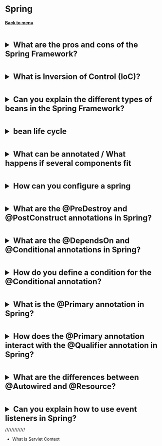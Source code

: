 <h1>Spring</h1> 
<h4> 

[Back to menu](..%2FMenu.md)

</h4>

[//]: # (What are the pros and cons of the Spring Framework?)
<br>
<details>
    <summary style="font-size: 25px;">
        <b>
             What are the pros and cons of the Spring Framework?
        </b>
    </summary>
<br>

**Pros of Spring Framework:**
+ Spring Framework provides a large set of infrastructures 
for efficient building, testing, and deploying applications.
+ Simplifies Java EE complexities by providing default configurations
+ Open Source
+ Inversion of Control (IoC)
+ Integration with Other Frameworks
+ Testability: Spring puts a lot of emphasis on testing.

**Cons of Spring Framework:**
- Complexity
- High barrier to entry
- Numerous Configurations 
- Performance: sometimes cause minor performance degradation
- Multiple Ways to Accomplish a Task: multiple ways to achieve the same functionality

</details>

[//]: # (What is Inversion of Control IoC?)
<br>
<details>
    <summary style="font-size: 25px;">
        <b>
             What is Inversion of Control (IoC)?
        </b>
    </summary>
<br>

Inversion of Control (IoC) is a software design principle 
that reverses the flow of control in a system. 
Instead of having your application code control the flow of a process, 
the control is handed over to a generic, reusable framework or container.

DI - @Autowired when spring injects the dependency itself
DL - getBean() when we can manually pick up this dependency for use

</details>

[//]: # (Can you explain the different types of beans in the Spring Framework?)
<br>
<details>
    <summary style="font-size: 25px;">
        <b>
            Can you explain the different types of beans in the Spring Framework?
        </b>
    </summary>
<br>

* **Singleton**: The scope of a bean when using this will be one instance per IoC container.
* **Prototype**: Here, the scope of a single component can be any number of object instances.
* **Request**: A bean is scoped to an HTTP request.
* **Session Beans:** They are created for an individual HTTP session.
  * **Session**: Here the scope of the bean is the HTTP session.
  * **Global-session**: The scope of the bean here is the global HTTP session.
* **Application Beans:** scoped to the lifecycle of a ServletContext
* **WebSocket Beans**: created for the lifetime of a websocket
* **Custom bean scope**: implement Scope and control init and destroy flow

</details>

[//]: # (Bean life cycle)
<br>
<details>
    <summary style="font-size: 25px;">
        <b>
             bean life cycle
        </b>
    </summary>
<br>

- object constructor
- dependency injection 
- calling Aware interfaces to define beans metadata (
example BeanNameAware, BeanFactoryAware)
- initialization (@PostCostruct/initMethod/afterPropertiesSet())
- post init (BeanPostProssesor.postProcAfterInit())

- @PreDestroy
- destroy
- DisposableBean.destroy()
  ![](https://itsobes.ru/assets/JavaSobes/303.jpg)

</details>

[//]: # (What can be annotated)
<br>
<details>
    <summary style="font-size: 25px;">
        <b>
             What can be annotated / What happens if several components fit
        </b>
    </summary>
<br>

- field
- method
- constructor

If several components fit, the spring will throw an error. 
The @qulifier annotation will help solve the problem

</details>

[//]: # (How spring can be configured)
<br>
<details>
    <summary style="font-size: 25px;">
        <b>
            How can you configure a spring
        </b>
    </summary>
<br>

XML based configuration:
+ the oldest method that has many examples and some tricky cases
+ concentrated in 1 or more xml files

- xml, high entry threshold you need to know properties
- you will see errors only when you start the application

Annotation based configuration:
instead of using xml inside xml it is described that the context will be annotation-config
further annotations are placed as in the java config, (@Component, @Service, @Repo
ComponentScan, and so on)

+ Simplicity and ease of use

- decentralized, without additional tools you can not see how the files are connected
  and they can be scattered over many places of the monolith, which is inconvenient

Java based configuration:
Annotated the class as @Configuration, then annotate the object creation methods
using the @Bean annotation

+ centralization
+ possibility of additional custom logic

</details>

[//]: # (What are the @PreDestroy and @PostConstruct annotations in Spring?)
<br>
<details>
    <summary style="font-size: 25px;">
        <b>
            What are the @PreDestroy and @PostConstruct annotations in Spring?
        </b>
    </summary>
<br>

**@PostConstruct:** This annotation is used on a method 
that needs to be executed after dependency injection 
is done to perform any initialization.

Use cases:
- Initializing default values
- Starting background tasks
- Loading data

**@PreDestroy:** This annotation is used on methods as a callback notification 
to signal that the instance is in the process 
of being removed by the container.

Use cases:
- Releasing resources
- Stopping background tasks
- Saving data

</details>

[//]: # (What are the @DependsOn and @Conditional annotations in Spring?)
<br>
<details>
    <summary style="font-size: 25px;">
        <b>
            What are the @DependsOn and @Conditional annotations in Spring?
        </b>
    </summary>
<br>

1. @DependsOn: This annotation is used to define a dependency 
between Spring beans. 
It can be used to ensure that a certain bean is initialized before another. 

   ```
   @Bean
   @DependsOn("otherBean")
   public MyBean myBean() {
       // ...
   }
   ```
   
2. @Conditional: This annotation is used to indicate that 
a component or configuration should only be registered 
if the specified conditions match. 
It's often used in conjunction with a Condition implementation. 

   ```
   @Bean
   @Conditional(MyCondition.class)
   public MyBean myBean() {
       // ...
   }
   ```
   
Use cases:
* Environment-specific beans
* Optional components
* Feature flags
* Hardware-specific beans

</details>

[//]: # (How do you define a condition for the @Conditional annotation?)
<br>
<details>
    <summary style="font-size: 25px;">
        <b>
            How do you define a condition for the @Conditional annotation?
        </b>
    </summary>
<br>

In Spring, conditions for the @Conditional annotation 
are defined by implementing the Condition interface. 
This interface has one method, matches(). 
That returns a boolean. 
If matches() returns true, the condition is met and the bean is registered. 
If it returns false, the condition is not met and the bean is not registered.

```
@Bean
@Conditional(MyCondition.class)
public MyBean myBean() {
    // ...
}

public class MyCondition implements Condition {
    @Override
    public boolean matches(ConditionContext context, AnnotatedTypeMetadata metadata) {
        return context.getEnvironment().getProperty("my.property", Boolean.class, false);
    }
}
```

</details>

[//]: # (What is the @Primary annotation in Spring?)
<br>
<details>
    <summary style="font-size: 25px;">
        <b>
            What is the @Primary annotation in Spring?
        </b>
    </summary>
<br>

The @Primary annotation in Spring is used 
when you have more than one bean of the same type, 
and you want to give one of them higher preference. 

So, when an @autowiring conflict occurs, 
the @Primary annotated bean gets the priority.

</details>

[//]: # (How does the @Primary annotation interact with the @Qualifier annotation in Spring?)
<br>
<details>
    <summary style="font-size: 25px;">
        <b>
            How does the @Primary annotation interact with the @Qualifier annotation in Spring?
        </b>
    </summary>
<br>

If you use both @Primary and @Qualifier, @Qualifier takes precedence.

The @Qualifier annotation, on the other hand, 
allows you to specify the name of the bean that should be autowired.

But @Primary only gives priority

</details>

[//]: # (What are the differences between @Autowired and @Resource?)
<br>
<details>
    <summary style="font-size: 25px;">
        <b>
            What are the differences between @Autowired and @Resource?
        </b>
    </summary>
<br>

The @Autowired and @Resource annotations in Spring 
are both used for dependency injection,
but they have some differences in how they work:

1. Source: @Autowired is a Spring-specific annotation, 
while @Resource is part of the JSR-250 specification, 
which means it's not specific to Spring and can be used in any Java program.

2. Injection type: @Autowired performs injection by type. 
This means it looks for a bean of the same type as the field or setter method.
If there are multiple beans of the same type, 
it selects the primary bean or the one specified by @Qualifier.

On the other hand, @Resource performs injection by name. 
This means it looks for a bean with the same name 
as the field or setter method. 
If a name is not specified, it falls back to by-type autowiring.

3. Required behavior: By default, @Autowired is required, 
meaning that if Spring can't find a matching bean to inject, 
it will throw an exception.
You can change this behavior by setting @Autowired(required=false). 

@Resource, on the other hand, is not required by default. 
If a matching bean can't be found,
it won't throw an exception unless you set @Resource(lookup="beanName"), 
in which case it becomes required.

</details>

[//]: # (Can you explain how to use event listeners in Spring?)
<br>
<details>
    <summary style="font-size: 25px;">
        <b>
            Can you explain how to use event listeners in Spring?
        </b>
    </summary>
<br>

Events in the Spring framework allow communication between components
in a loosely coupled fashion.
Handling these events can be either synchronous or asynchronous.

pluses:
+ Loose Coupling: publisher and listeners don't depend directly on each other.
+ Ease of Use
+ Synchronous and Asynchronous Support
+ Extensibility: Spring events can be extended 
to create complex event handling logic if necessary.

minuses: 
- Hidden Behavior
- Synchronous Performance: slow down the publisher if you have long-running or blocking tasks in your listeners
- Debugging and Testing: more difficult with event-driven programming

Below is the explanation of how to create and handle a custom event:

1. Define an Event: Create an event class extending `ApplicationEvent`.

```java
public class CustomEvent extends ApplicationEvent {
    public CustomEvent(Object source) {
        super(source);
    }
}
```

2. Publish an Event: Use `ApplicationEventPublisher` to publish events. 
This can be a part of any Service.

```java
@Service
public class CustomEventPublisher {

    private final ApplicationEventPublisher eventPublisher;

    @Autowired
    public CustomEventPublisher(ApplicationEventPublisher eventPublisher) {
        this.eventPublisher = eventPublisher;
    }

    public void publishCustomEvent() {
        CustomEvent customEvent = new CustomEvent(this);
        eventPublisher.publishEvent(customEvent);
    }
}
```

3. Create an Event Listener: 
Annotate a method with `@EventListener` to handle the custom event.

```java
@Component
public class CustomEventListener {

    @EventListener
    public void handleCustomEvent(CustomEvent event) {
        // Handle event
    }
}
```

</details>


/////////////

- What is Servlet Context